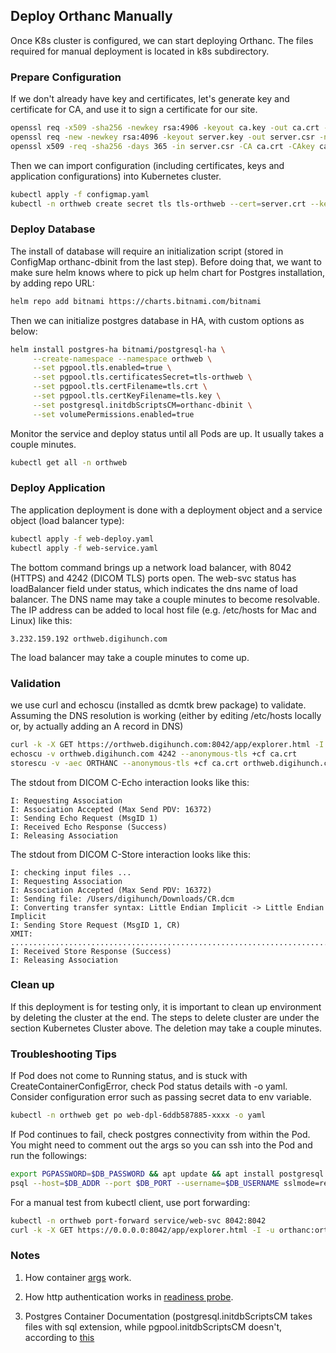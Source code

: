 
## Deploy Orthanc Manually
Once K8s cluster is configured, we can start deploying Orthanc. The files required for manual deployment is located in k8s subdirectory.

### Prepare Configuration
If we don't already have key and certificates, let's generate key and certificate for CA, and use it to sign a certificate for our site.
```sh
openssl req -x509 -sha256 -newkey rsa:4906 -keyout ca.key -out ca.crt -days 356 -nodes -subj '/CN=Test Cert Authority'
openssl req -new -newkey rsa:4096 -keyout server.key -out server.csr -nodes -subj '/CN=orthweb.digihunch.com'
openssl x509 -req -sha256 -days 365 -in server.csr -CA ca.crt -CAkey ca.key -set_serial 01 -out server.crt
```
Then we can import configuration (including certificates, keys and application configurations) into Kubernetes cluster.
```sh
kubectl apply -f configmap.yaml
kubectl -n orthweb create secret tls tls-orthweb --cert=server.crt --key=server.key
```
### Deploy Database
The install of database will require an initialization script (stored in ConfigMap orthanc-dbinit from the last step). Before doing that, we want to make sure helm knows where to pick up helm chart for Postgres installation, by adding repo URL:
```sh
helm repo add bitnami https://charts.bitnami.com/bitnami
```
Then we can initialize postgres database in HA, with custom options as below:
```sh
helm install postgres-ha bitnami/postgresql-ha \
     --create-namespace --namespace orthweb \
     --set pgpool.tls.enabled=true \
     --set pgpool.tls.certificatesSecret=tls-orthweb \
     --set pgpool.tls.certFilename=tls.crt \
     --set pgpool.tls.certKeyFilename=tls.key \
     --set postgresql.initdbScriptsCM=orthanc-dbinit \
     --set volumePermissions.enabled=true
```
Monitor the service and deploy status until all Pods are up. It usually takes a couple minutes.
```sh
kubectl get all -n orthweb
```

### Deploy Application
The application deployment is done with a deployment object and a service object (load balancer type):
```sh
kubectl apply -f web-deploy.yaml
kubectl apply -f web-service.yaml
```
The bottom command brings up a network load balancer, with 8042 (HTTPS) and 4242 (DICOM TLS) ports open. The web-svc status has loadBalancer field under status, which indicates the dns name of load balancer. The DNS name may take a couple minutes to become resolvable. The IP address can be added to local host file (e.g. /etc/hosts for Mac and Linux) like this:
```
3.232.159.192 orthweb.digihunch.com
```
The load balancer may take a couple minutes to come up.

### Validation
we use curl and echoscu (installed as dcmtk brew package) to validate. Assuming the DNS resolution is working (either by editing /etc/hosts locally or, by actually adding an A record in DNS)
```sh
curl -k -X GET https://orthweb.digihunch.com:8042/app/explorer.html -I -u orthanc:orthanc
echoscu -v orthweb.digihunch.com 4242 --anonymous-tls +cf ca.crt
storescu -v -aec ORTHANC --anonymous-tls +cf ca.crt orthweb.digihunch.com 4242 ~/Downloads/CR.dcm
```
The stdout from DICOM C-Echo interaction looks like this:
```
I: Requesting Association
I: Association Accepted (Max Send PDV: 16372)
I: Sending Echo Request (MsgID 1)
I: Received Echo Response (Success)
I: Releasing Association
```
The stdout from DICOM C-Store interaction looks like this:
```
I: checking input files ...
I: Requesting Association
I: Association Accepted (Max Send PDV: 16372)
I: Sending file: /Users/digihunch/Downloads/CR.dcm
I: Converting transfer syntax: Little Endian Implicit -> Little Endian Implicit
I: Sending Store Request (MsgID 1, CR)
XMIT: ....................................................................................................................................................................................................................................................................................................................................................................................
I: Received Store Response (Success)
I: Releasing Association
```

### Clean up
If this deployment is for testing only, it is important to clean up environment by deleting the cluster at the end. The steps to delete cluster are under the section Kubernetes Cluster above. The deletion may take a couple minutes.


### Troubleshooting Tips
If Pod does not come to Running status, and is stuck with CreateContainerConfigError, check Pod status details with -o yaml. Consider configuration error such as passing secret data to env variable.
```sh
kubectl -n orthweb get po web-dpl-6ddb587885-xxxx -o yaml
```
If Pod continues to fail, check postgres connectivity from within the Pod. You might need to comment out the args so you can ssh into the Pod and run the followings:
```sh
export PGPASSWORD=$DB_PASSWORD && apt update && apt install postgresql postgresql-contrib
psql --host=$DB_ADDR --port $DB_PORT --username=$DB_USERNAME sslmode=require
```
For a manual test from kubectl client, use port forwarding:
```sh
kubectl -n orthweb port-forward service/web-svc 8042:8042
curl -k -X GET https://0.0.0.0:8042/app/explorer.html -I -u orthanc:orthanc
```


### Notes
1. How container [args](https://kubernetes.io/docs/tasks/inject-data-application/define-command-argument-container/) work.

2. How http authentication works in [readiness probe](https://stackoverflow.com/questions/33484942/how-to-use-basic-authentication-in-a-http-liveness-probe-in-kubernetes).

3. Postgres Container Documentation (postgresql.initdbScriptsCM takes files with sql extension, while pgpool.initdbScriptsCM doesn't, according to [this](https://artifacthub.io/packages/helm/bitnami/postgresql-ha)
